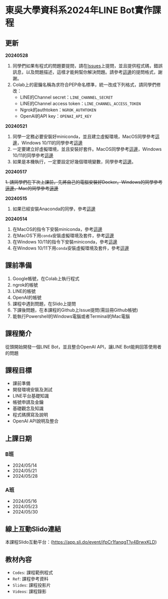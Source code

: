# 東吳大學資科系2024年LINE Bot實作課程

## 更新
**20240528**
1. 同學們如果有程式的問題要提問，請在[Issues](https://github.com/joshhu/sculinebot2024/issues)上提問，並且提供程式碼，錯誤訊息，以及問題描述，這樣才能夠幫你解決問題。請參考[這邊](https://github.com/joshhu/sculinebot2024/issues/10)的提問格式，謝謝。
2. Colab上的密鑰名稱為求符合PEP命名標準，統一改成下列格式，請同學們修改：
    - LINE的Channel secret：`LINE_CHANNEL_SECRET`
    - LINE的Channel access token：`LINE_CHANNEL_ACCESS_TOKEN`
    - Ngrok的authtoken：`NGROK_AUTHTOKEN`
    - OpenAI的API key：`OPENAI_API_KEY`

**20240521**
1. 同學一定務必要安裝好miniconda，並且建立虛擬環境，MacOS同學參考[這邊](https://github.com/joshhu/sculinebot2024/issues/1)，Windows 10/11的同學參考[這邊](https://github.com/joshhu/sculinebot2024/issues/3)
2. 一定要建立好虛擬環境，並且安裝好套件。MacOS同學參考[這邊](https://github.com/joshhu/sculinebot2024/issues/2)，Windows 10/11的同學參考[這邊](https://github.com/joshhu/sculinebot2024/issues/4)
3. 如果是本機執行，一定要設定好幾個環境變數，同學參考[這邊](https://github.com/joshhu/sculinebot2024/issues/8)。

**20240517**

~~1. 請同學們在下次上課前，先將自己的電腦安裝好Docker。Windows的同學參考[這邊](https://github.com/joshhu/sculinebot2024/issues/6)，Mac的同學參考[這邊](https://github.com/joshhu/sculinebot2024/issues/7)~~

**20240515**
1. 如果已經安裝Anaconda的同學，參考[這邊](https://github.com/joshhu/sculinebot2024/issues/5)

**20240514**
1. 在MacOS的指令下安裝miniconda，參考[這邊](https://github.com/joshhu/sculinebot2024/issues/1)
2. 在MacOS下用`conda`安裝虛擬環境及套件，參考[這邊](https://github.com/joshhu/sculinebot2024/issues/2)
3. 在Windows 10/11的指令下安裝miniconda，參考[這邊](https://github.com/joshhu/sculinebot2024/issues/3)
4. 在Windows 10/11下用`conda`安裝虛擬環境及套件，參考[這邊](https://github.com/joshhu/sculinebot2024/issues/4)

## 課前準備
1. Google帳號，在Colab上執行程式
2. ngrok的帳號
3. LINE的帳號
4. OpenAI的帳號
5. 課程中遇到問題，在Slido上提問
6. 下課後問題，在本課程的Github上Issue提問(需註冊Github帳號)
7. 能執行Powershell的Windows電腦或者Terminal的Mac電腦

## 課程簡介
從頭開始開發一個LINE Bot，並且整合OpenAI API，讓LINE Bot能夠回答使用者的問題

## 課程目標
- 課前準備
- 開發環境安裝及測試
- LINE平台基礎知識
- 帳號申請及金鑰
- 基礎觀念及知識
- 程式碼撰寫及說明
- OpenAI API說明及整合

## 上課日期
### B班
- 2024/05/14
- 2024/05/21
- 2024/05/28

### A班
- 2024/05/16
- 2024/05/23 
- 2024/05/30

## 線上互動Slido連結
 本課程Slido互動平台：(https://app.sli.do/event/ifpCr1fanqgT1y4BrwxKLD)
 
## 教材內容
- `Codes`: 課程範例程式
- `Ref`: 課程參考資料
- `Slides`: 課程投影片
- `Videos`: 課程錄影
